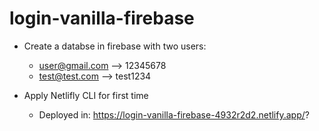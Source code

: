 # login-vanilla-firebase

- Create a databse in firebase with two users:
  - user@gmail.com  --> 12345678
  - test@test.com  --> test1234
  
- Apply Netlifly CLI for first time
  - Deployed in: https://login-vanilla-firebase-4932r2d2.netlify.app/?
